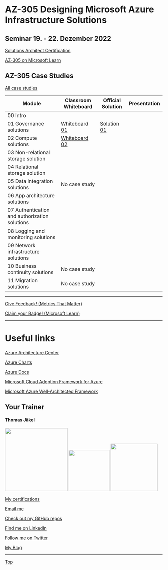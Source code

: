 # AZ-305 Designing Microsoft Azure Infrastructure Solutions

## Seminar 19. - 22. Dezember 2022

[Solutions Architect Certification](https://docs.microsoft.com/en-us/learn/certifications/azure-solutions-architect/)

[AZ-305 on Microsoft Learn](https://aka.ms/AZ-305StudentMaterials)

## AZ-305 Case Studies

[All case studies](https://microsoftlearning.github.io/AZ-305-DesigningMicrosoftAzureInfrastructureSolutions/)


| Module    | Classroom Whiteboard | Official Solution | Presentation |
| ----------| ---------------------|-------------------|--------------|
| 00 Intro                                     |  |  |
| 01 Governance solutions                      | [Whiteboard 01](https://github.com/www42/AZ-305/blob/e2857b51658e82e3476d0e0967f8830fa2bf353c/Whiteboards/AZ-305_CaseStudy01.png) | [Solution 01](https://github.com/www42/AZ-305/blob/9c21874956c2b284330ef6f6cad8c0669f6ab303/Solutions/AZ-305T00A-ENU-StudentCaseStudySolutionHandout-Module01.pdf) |
| 02 Compute solutions                         | [Whiteboard 02](https://github.com/www42/AZ-305/blob/7b1a95f7608d7ced2127d2df2ff9ce79131f0f42/Whiteboards/AZ-305_CaseStudy02.png) |  |
| 03 Non-relational storage solution           |  |  |
| 04 Relational storage solution               |  |  |
| 05 Data integration solutions                | No case study |  |
| 06 App architecture solutions                |  |  |
| 07 Authentication and authorization solutions|  |  |
| 08 Logging and monitoring solutions          |  |  |
| 09 Network infrastructure  solutions         |  |  |
| 10 Business continuity solutions             | No case study |  |
| 11 Migration solutions                       | No case study |  |

---

[Give Feedback! (Metrics That Matter)](#az-305-designing-microsoft-azure-infrastructure-solutions)

[Claim your Badge! (Microsoft Learn)](##az-305-designing-microsoft-azure-infrastructure-solutions)

---



# Useful links

[Azure Architecture Center](https://https://docs.microsoft.com/en-us/azure/architecture/)

[Azure Charts](https://https://azurecharts.com/)

[Azure Docs](https://https://docs.microsoft.com/en-us/azure/)

[Microsoft Cloud Adoption Framework for Azure](https://docs.microsoft.com/en-us/azure/cloud-adoption-framework/)

[Microsoft Azure Well-Architected Framework](https://docs.microsoft.com/en-us/azure/architecture/framework/)


##  Your Trainer
#### Thomas Jäkel

<img src="https://download69118.blob.core.windows.net/anon/Profilbild.jpg" width="200"/>
<a href="https://www.credly.com/badges/c1fe9e82-60d2-4268-8204-3709479a2bf9/public_url"><img src="https://download69118.blob.core.windows.net/anon/MCT-badge.png" width="130"/></a>
<a href="https://www.credly.com/badges/fc4737d8-923a-4d37-8f1a-497c08a7c1ff/public_url"><img src="https://download69118.blob.core.windows.net/anon/AAI-badge.png" width="150"/></a>

[My certifications](https://www.credly.com/users/thomas-jakel)

[Email me](mailto:thomas.jaekel@brainymotion.de?subject=AZ-305)

[Check out my GitHub repos](https://github.com/www42)

[Find me on LinkedIn](https://linkedin.com/in/tjkkll)

[Follow me on Twitter](https://twitter.com/tjkkll)

[My Blog](https://blog.az.training)

---

[Top](#az-305-designing-microsoft-azure-infrastructure-solutions)
